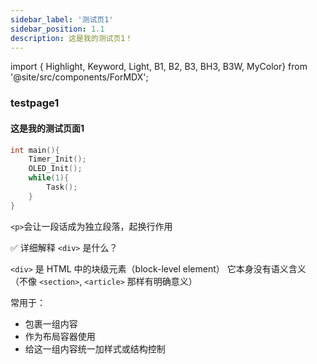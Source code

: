 ```yaml
---
sidebar_label: '测试页1'
sidebar_position: 1.1
description: 这是我的测试页1！
---
```

import { Highlight, Keyword, Light, B1, B2, B3, BH3, B3W, MyColor} from '@site/src/components/ForMDX';

### testpage1

#### 这是我的测试页面1







```c
int main(){
    Timer_Init();
    OLED_Init();
    while(1){
        Task();
    }
}
```



`<p>`会让一段话成为独立段落，起换行作用

✅ 详细解释 `<div>` 是什么？

`<div>` 是 HTML 中的块级元素（block-level element） 它本身没有语义含义
（不像 `<section>`, `<article>` 那样有明确意义）

常用于：

* 包裹一组内容
* 作为布局容器使用 
* 给这一组内容统一加样式或结构控制


   






